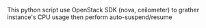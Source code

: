 This python script use OpenStack SDK (nova, ceilometer) to grather instance's CPU usage then perform auto-suspend/resume
